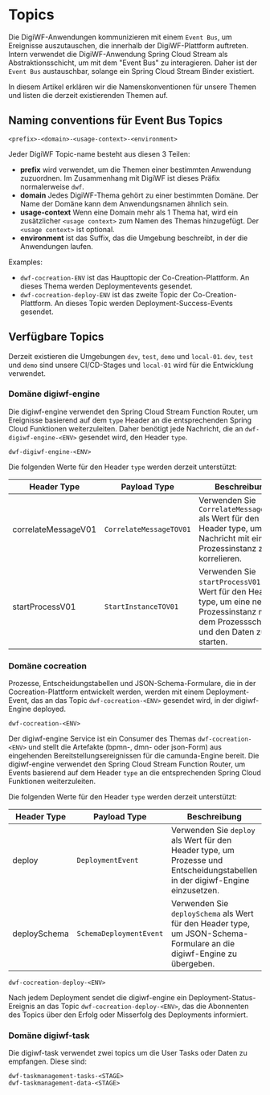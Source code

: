 # Topics


Die DigiWF-Anwendungen kommunizieren mit einem `Event Bus`, um Ereignisse auszutauschen, die innerhalb der DigiWF-Plattform auftreten.
Intern verwendet die DigiWF-Anwendung Spring Cloud Stream als Abstraktionsschicht, um mit dem "Event Bus" zu interagieren. Daher ist der `Event Bus` austauschbar, solange ein Spring Cloud Stream Binder existiert.

In diesem Artikel erklären wir die Namenskonventionen für unsere Themen und listen die derzeit existierenden Themen auf.

## Naming conventions für Event Bus Topics

```
<prefix>-<domain>-<usage-context>-<environment>
```

Jeder DigiWF Topic-name besteht aus diesen 3 Teilen:

- **prefix** wird verwendet, um die Themen einer bestimmten Anwendung zuzuordnen. Im Zusammenhang mit DigiWF ist dieses Präfix normalerweise `dwf`.
- **domain** Jedes DigiWF-Thema gehört zu einer bestimmten Domäne. Der Name der Domäne kann dem Anwendungsnamen ähnlich sein.
- **usage-context** Wenn eine Domain mehr als 1 Thema hat, wird ein zusätzlicher `<usage context>` zum Namen des Themas hinzugefügt. Der `<usage context>` ist optional.
- **environment** ist das Suffix, das die Umgebung beschreibt, in der die Anwendungen laufen.

Examples:

- `dwf-cocreation-ENV` ist das Haupttopic der Co-Creation-Plattform. An dieses Thema werden Deploymentevents gesendet.
- `dwf-cocreation-deploy-ENV` ist das zweite Topic der Co-Creation-Plattform. An dieses Topic werden Deployment-Success-Events gesendet.

## Verfügbare Topics

Derzeit existieren die Umgebungen `dev`, `test`, `demo` und `local-01`. `dev`, `test` und `demo` sind unsere CI/CD-Stages und `local-01` wird für die Entwicklung verwendet.

### Domäne digiwf-engine

Die digiwf-engine verwendet den Spring Cloud Stream Function Router, um Ereignisse basierend auf dem `type` Header an die entsprechenden Spring Cloud Funktionen weiterzuleiten.
Daher benötigt jede Nachricht, die an `dwf-digiwf-engine-<ENV>` gesendet wird, den Header `type`.

```
dwf-digiwf-engine-<ENV>
```

Die folgenden Werte für den Header `type` werden derzeit unterstützt:

| Header Type         | Payload Type            | Beschreibung                                                                                                                                   |
|---------------------|-------------------------|------------------------------------------------------------------------------------------------------------------------------------------------|
| correlateMessageV01 | `CorrelateMessageTOV01` | Verwenden Sie `CorrelateMessageTOV01` als Wert für den Header type, um eine Nachricht mit einer Prozessinstanz zu korrelieren.                 |
| startProcessV01     | `StartInstanceTOV01`    | Verwenden Sie `startProcessV01` als Wert für den Header type, um eine neue Prozessinstanz mit dem Prozessschlüssel und den Daten zu starten.   |

### Domäne cocreation

Prozesse, Entscheidungstabellen und JSON-Schema-Formulare, die in der Cocreation-Plattform entwickelt werden, werden mit einem Deployment-Event, das an das Topic `dwf-cocreation-<ENV>` gesendet wird, in der digiwf-Engine deployed.

```
dwf-cocreation-<ENV>
```

Der digiwf-engine Service ist ein Consumer des Themas `dwf-cocreation-<ENV>` und stellt die Artefakte (bpmn-, dmn- oder json-Form) aus eingehenden Bereitstellungsereignissen für die camunda-Engine bereit.
Die digiwf-engine verwendet den Spring Cloud Stream Function Router, um Events basierend auf dem Header `type` an die entsprechenden Spring Cloud Funktionen weiterzuleiten.

Die folgenden Werte für den Header `type` werden derzeit unterstützt:

| Header Type    | Payload Type            | Beschreibung                                                                                                                   |
|----------------|-------------------------|--------------------------------------------------------------------------------------------------------------------------------|
| deploy         | `DeploymentEvent`       | Verwenden Sie `deploy` als Wert für den Header type, um Prozesse und Entscheidungstabellen in der digiwf-Engine einzusetzen.   |
| deploySchema   | `SchemaDeploymentEvent` | Verwenden Sie `deploySchema` als Wert für den Header type, um JSON-Schema-Formulare an die digiwf-Engine zu übergeben.         |

```
dwf-cocreation-deploy-<ENV>
```

Nach jedem Deployment sendet die digiwf-engine ein Deployment-Status-Ereignis an das Topic `dwf-cocreation-deploy-<ENV>`, das die Abonnenten des Topics über den Erfolg oder Misserfolg des Deployments informiert.

### Domäne digiwf-task

Die digiwf-task verwendet zwei topics um die User Tasks oder Daten zu empfangen. Diese sind:

```
dwf-taskmanagement-tasks-<STAGE>
dwf-taskmanagement-data-<STAGE>
```

